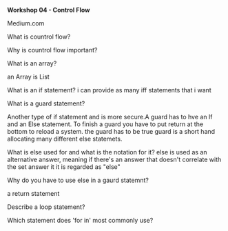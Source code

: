 **Workshop 04 - Control Flow**

Medium.com

What is countrol flow?





Why is countrol flow important?




What is an array?

an Array is List 


What is an if statement?
i can provide as many iff statements that i want




What is a guard statement?

Another type of if statement and is more secure.A guard has to hve an If and an Else statement.
To finish a guard you have to put return at the bottom to reload a system.
the guard has to be true 
guard is a short hand allocating many different else statemets.


What is else used for and what is the notation for it?
else is used as an alternative answer, meaning if there's an answer that doesn't correlate with the set answer it it is regarded as "else"



Why do you have to use else in a gaurd statemnt?

a return statement

Describe a loop statement?




Which statement does 'for in' most commonly use?








